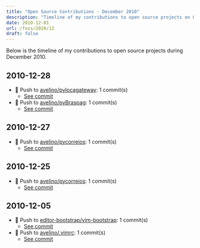 ```yaml
---
title: "Open Source Contributions - December 2010"
description: "Timeline of my contributions to open source projects on GitHub during December 2010."
date: 2010-12-01
url: /foss/2010/12
draft: false
---
```


Below is the timeline of my contributions to open source projects during December 2010.

## 2010-12-28

- 🔨 Push to [avelino/pylocagateway](https://github.com/avelino/pylocagateway): 1 commit(s)
  - [See commit](https://github.com/avelino/pylocagateway/commits/main/?author=avelino&since=2010-12-28&until=2010-12-28)
- 🔨 Push to [avelino/pyBraspag](https://github.com/avelino/pyBraspag): 1 commit(s)
  - [See commit](https://github.com/avelino/pyBraspag/commits/main/?author=avelino&since=2010-12-28&until=2010-12-28)

## 2010-12-27

- 🔨 Push to [avelino/pycorreios](https://github.com/avelino/pycorreios): 1 commit(s)
  - [See commit](https://github.com/avelino/pycorreios/commits/main/?author=avelino&since=2010-12-27&until=2010-12-27)

## 2010-12-25

- 🔨 Push to [avelino/pycorreios](https://github.com/avelino/pycorreios): 1 commit(s)
  - [See commit](https://github.com/avelino/pycorreios/commits/main/?author=avelino&since=2010-12-25&until=2010-12-25)

## 2010-12-05

- 🔨 Push to [editor-bootstrap/vim-bootstrap](https://github.com/editor-bootstrap/vim-bootstrap): 1 commit(s)
  - [See commit](https://github.com/editor-bootstrap/vim-bootstrap/commits/main/?author=avelino&since=2010-12-05&until=2010-12-05)
- 🔨 Push to [avelino/.vimrc](https://github.com/avelino/.vimrc): 1 commit(s)
  - [See commit](https://github.com/avelino/.vimrc/commits/main/?author=avelino&since=2010-12-05&until=2010-12-05)

